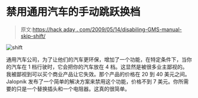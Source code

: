 # 禁用通用汽车的手动跳跃换档

> 原文:[https://hack aday . com/2009/05/14/disabiling-GMS-manual-skip-shift/](https://hackaday.com/2009/05/14/disabling-gms-manual-skip-shift/)

![shift](../Images/82d99a750207c2d7cb878e23d1932b9d.png "shift")

通用汽车公司，为了让他们的汽车更环保，增加了一个功能，在特定条件下，当你的汽车在 1 档行驶时，它会把你的汽车放在 4 档。这显然是被很多业主鄙视的。我被鄙视到可以买个商业产品让它失效。那个产品的价格在 20 到 40 美元之间。Jalopnik 发布了一个简单的解决方案来禁用这个功能，价格不到 7 美元。你所需要的只是一个替换插头和一个电阻器。这真的很简单。